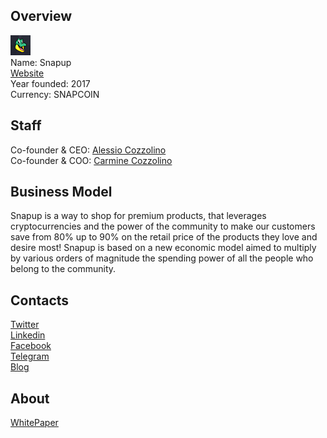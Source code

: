 ## Overview
![logo](../projects/logo/snapup.png)  
Name: Snapup  
[Website](https://ico.snapup.biz/)  
Year founded: 2017  
Currency: SNAPCOIN  
## Staff
Co-founder & CEO: [Alessio Cozzolino](../people/alessio_cozzolino.md)  
Co-founder & COO: [Carmine Cozzolino](../people/carmine_cozzolino.md)  
## Business Model
Snapup is a way to shop for premium products, that leverages cryptocurrencies and the power of the community to make our customers save from 80% up to 90% on the retail price of the products they love and desire most! Snapup is based on a new economic model aimed to multiply by various orders of magnitude the spending power of all the people who belong to the community.
## Contacts  
[Twitter](https://twitter.com/snapupofficial)  
[Linkedin](https://www.linkedin.com/company/18115130/)  
[Facebook](https://www.facebook.com/snapupltd/)    
[Telegram](https://t.me/joinchat/Bw1eikPSYVT0a3qfg1qXXQ)  
[Blog](https://medium.com/@Snapup/)  
## About  
[WhitePaper](https://ico.snapup.biz/snapup-wp.pdf) 
